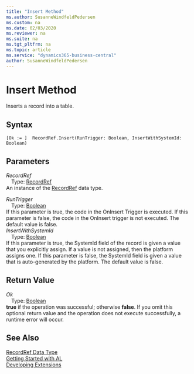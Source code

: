 ```yaml
---
title: "Insert Method"
ms.author: SusanneWindfeldPedersen
ms.custom: na
ms.date: 02/03/2020
ms.reviewer: na
ms.suite: na
ms.tgt_pltfrm: na
ms.topic: article
ms.service: "dynamics365-business-central"
author: SusanneWindfeldPedersen
---
```

[//]: # (START>DO_NOT_EDIT)
[//]: # (IMPORTANT:Do not edit any of the content between here and the END>DO_NOT_EDIT.)
[//]: # (Any modifications should be made in the .xml files in the ModernDev repo.)
# Insert Method
Inserts a record into a table.


## Syntax
```
[Ok := ]  RecordRef.Insert(RunTrigger: Boolean, InsertWithSystemId: Boolean)
```
## Parameters
*RecordRef*  
&emsp;Type: [RecordRef](recordref-data-type.md)  
An instance of the [RecordRef](recordref-data-type.md) data type.  

*RunTrigger*  
&emsp;Type: [Boolean](../boolean/boolean-data-type.md)  
If this parameter is true, the code in the OnInsert Trigger is executed. If this parameter is false, the code in the OnInsert trigger is not executed. The default value is false.  
*InsertWithSystemId*  
&emsp;Type: [Boolean](../boolean/boolean-data-type.md)  
If this parameter is true, the SystemId field of the record is given a value that you explicitly assign. If a value is not assigned, then the platform assigns one. If this parameter is false, the SystemId field is given a value that is auto-generated by the platform. The default value is false.  


## Return Value
*Ok*  
&emsp;Type: [Boolean](../boolean/boolean-data-type.md)  
**true** if the operation was successful; otherwise **false**.  If you omit this optional return value and the operation does not execute successfully, a runtime error will occur.    


[//]: # (IMPORTANT: END>DO_NOT_EDIT)
## See Also
[RecordRef Data Type](recordref-data-type.md)  
[Getting Started with AL](../../devenv-get-started.md)  
[Developing Extensions](../../devenv-dev-overview.md)